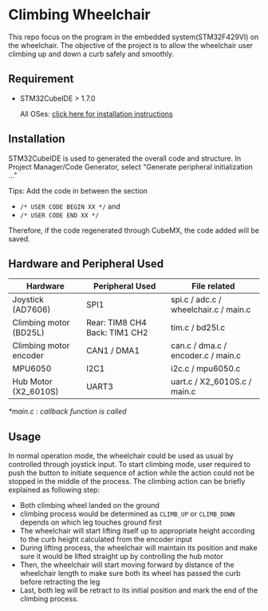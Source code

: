 # Climbing Wheelchair

This repo focus on the program  in the embedded system(STM32F429VI) on the wheelchair.
The objective of the project is to allow the wheelchair user climbing up and down a curb safely and smoothly.

## Requirement
- STM32CubeIDE > 1.7.0
  
  All OSes: [click here for installation instructions](https://www.st.com/en/development-tools/stm32cubeide.html)


## Installation
STM32CubeIDE is used to generated the overall code and structure.
In Project Manager/Code Generator, select "Generate peripheral initialization ..."

Tips: Add the code in between the section 
- `/* USER CODE BEGIN XX */` and 
- `/* USER CODE END XX */`

Therefore, if the code regenerated through CubeMX, the code added will be saved.

## Hardware and Peripheral Used
| Hardware | Peripheral Used | File related |
| --- | ----------- | ----------- |
| Joystick (AD7606) | SPI1 | spi.c / adc.c / wheelchair.c /  main.c |
| Climbing motor (BD25L) | Rear: TIM8 CH4  Back: TIM1 CH2 | tim.c / bd25l.c |
| Climbing motor encoder | CAN1 / DMA1 | can.c / dma.c / encoder.c / main.c |
| MPU6050 | I2C1 | i2c.c / mpu6050.c |
| Hub Motor (X2_6010S) | UART3 | uart.c / X2_6010S.c / main.c |

*\*main.c : callback function is called*

## Usage
In normal operation mode, the wheelchair could be used as usual by controlled through joystick input.
To start climbing mode, user required to push the button to initiate sequence of action while the action could not be stopped in the middle of the process.
The climbing action can be briefly explained as following step:
- Both climbing wheel landed on the ground
-   climbing process would be determined as `CLIMB_UP` or `CLIMB_DOWN` depends on which leg touches ground first
- The wheelchair will start lifting itself up to appropriate height according to the curb height calculated from the encoder input
- During lifting process, the wheelchair will maintain its position and make sure it would be lifted straight up by controlling the hub motor
- Then, the wheelchair will start moving forward by distance of the wheelchair length to make sure both its wheel has passed the curb before retracting the leg
- Last, both leg will be retract to its initial position and mark the end of the climbing process.
